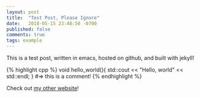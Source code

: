 ```yaml
---
layout: post
title:  "Test Post, Please Ignore"
date:   2018-05-15 23:48:50 -0700
published: false
comments: true
tags: example
---
```


This is a test post, written in emacs, hosted on github, and built with jekyll!

{% highlight cpp %}
void hello_world(){
  std::cout << "Hello, world" << std::endl;
}
#=> this is a comment!
{% endhighlight %}

Check out [my other website][ioav.tech]!

[ioav.tech]: https://ioav.tech

